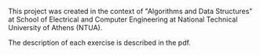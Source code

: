 This project was created in the context of "Algorithms and Data Structures" at School of Electrical and Computer Engineering at National Technical University of Athens (NTUA).

The description of each exercise is described in the pdf.
